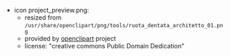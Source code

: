 * icon project_preview.png:
  * resized from `/usr/share/openclipart/png/tools/ruota_dentata_architetto_01.png`
  * provided by [openclipart](http://www.openclipart.org) project
  * license: "creative commons Public Domain Dedication"
